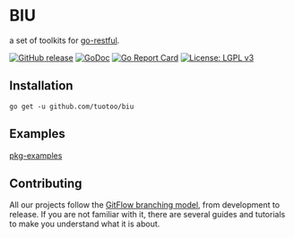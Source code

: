 # BIU

a set of toolkits for [go-restful](https://github.com/emicklei/go-restful).

[![GitHub release](http://img.shields.io/github/release/tuotoo/biu.svg)](https://github.com/tuotoo/biu/releases)
[![GoDoc](https://godoc.org/github.com/tuotoo/biu?status.svg)](https://godoc.org/github.com/tuotoo/biu)
[![Go Report Card](https://goreportcard.com/badge/github.com/tuotoo/biu)](https://goreportcard.com/report/github.com/tuotoo/biu)
[![License: LGPL v3](https://img.shields.io/badge/License-LGPL%20v3-blue.svg)](https://www.gnu.org/licenses/lgpl-3.0)

## Installation

`go get -u github.com/tuotoo/biu`

## Examples

[pkg-examples](https://godoc.org/github.com/tuotoo/biu#pkg-examples)

## Contributing

All our projects follow the [GitFlow branching model](http://nvie.com/posts/a-successful-git-branching-model/), from development to release. If you are not familiar with it, there are several guides and tutorials to make you understand what it is about.
